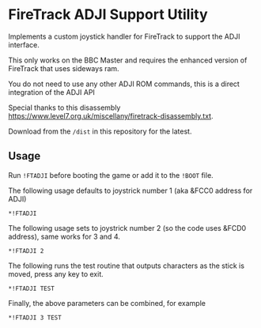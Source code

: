 FireTrack ADJI Support Utility
==============================

Implements a custom joystick handler for FireTrack to support the ADJI interface.

This only works on the BBC Master and requires the enhanced version of FireTrack that uses sideways ram.

You do not need to use any other ADJI ROM commands, this is a direct integration of the ADJI API

Special thanks to this disassembly https://www.level7.org.uk/miscellany/firetrack-disassembly.txt.

Download from the `/dist` in this repository for the latest.

Usage
-----

Run `!FTADJI` before booting the game or add it to the `!BOOT` file.

The following usage defaults to joystrick number 1 (aka &FCC0 address for ADJI)

`*!FTADJI`

The following usage sets to joystrick number 2 (so the code uses &FCD0 address), same works for 3 and 4.

`*!FTADJI 2`

The following runs the test routine that outputs characters as the stick is moved, press any key to exit.

`*!FTADJI TEST`

Finally, the above parameters can be combined, for example

`*!FTADJI 3 TEST`
